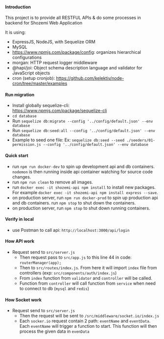 #### Introduction
This project is to provide all RESTFUL APIs & do some processes in backend for Shozemi Web Application

It is using:
* ExpressJS, NodeJS, with Sequelize ORM
* MySQL
* https://www.npmjs.com/package/config: organizes hierarchical configurations
* morgan: HTTP request logger middleware
* @hapi/joi: Object schema description language and validator for JavaScript objects
* cron (setup cronjob): https://github.com/kelektiv/node-cron/tree/master/examples

#### Run migration
* Install globally sequelize-cli: https://www.npmjs.com/package/sequelize-cli
* `cd database`
*  Run `sequelize db:migrate --config '../config/default.json' --env database`
*  Run `sequelize db:seed:all --config '../config/default.json' --env database`
*  Example to seed one file: Ex: `sequelize db:seed --seed ./seeders/01-permission.js --config '../config/default.json' --env database`

#### Quick start
* run `npm run docker-dev` to spin up development api and db containers. `nodemon` is then running inside api container watching for source code changes.
* run `npm run clean` to remove all images.
* run `docker exec -it shozemi-api npm install` to install new packages. For example `docker exec -it shozemi-api npm install express --save`.
* on production server, run `npm run docker-prod` to spin up production api and db containers. run `npm stop` to shut down the containers.
* on production server, run `npm stop` to shut down running containers.

#### Verify in local
* use Postman to call api: `http://localhost:3000/api/login`

#### How API work
* Request send to `src/server.js`
  * Then request pass to `src/app.js` to this line 44 in code: `routerManager(app);`
  * Then to `src/routes/index.js`. From here it will import `index` file from controllers (exp: `src/components/auth/index.js`)
  * From `index` function from `validator` and `controller` will be called.
  * Function from `controller` will call function from `service` when need to connect to db (`mysql` and `redis`)

#### How Socket work
* Request send to `src/server.js`
  * Then the request will be sent to `/src/middleware/socket.io/index.js`
  * Each `socker.io` request contain 2 path: `eventName` and `eventData`. Each `eventName` will trigger a function to start. This function will then process the given data in `evenData`
